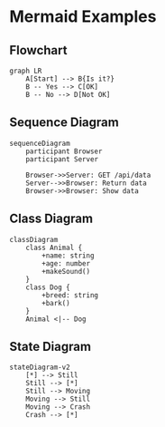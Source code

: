 # Mermaid Examples

## Flowchart

<FullscreenDiagram>

```mermaid
graph LR
    A[Start] --> B{Is it?}
    B -- Yes --> C[OK]
    B -- No --> D[Not OK]
```

</FullscreenDiagram>

## Sequence Diagram

<FullscreenDiagram>

```mermaid
sequenceDiagram
    participant Browser
    participant Server
    
    Browser->>Server: GET /api/data
    Server-->>Browser: Return data
    Browser->>Browser: Show data
```

</FullscreenDiagram>

## Class Diagram

<FullscreenDiagram>

```mermaid
classDiagram
    class Animal {
        +name: string
        +age: number
        +makeSound()
    }
    class Dog {
        +breed: string
        +bark()
    }
    Animal <|-- Dog
```

</FullscreenDiagram>

## State Diagram

<FullscreenDiagram>

```mermaid
stateDiagram-v2
    [*] --> Still
    Still --> [*]
    Still --> Moving
    Moving --> Still
    Moving --> Crash
    Crash --> [*]
```

</FullscreenDiagram>
